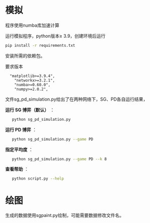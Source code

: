 # 模拟

程序使用numba库加速计算

运行模拟程序，python版本$\ge$ 3.9，创建环境后运行

```bash
pip install -r requirements.txt
```

安装所需的依赖包。

要求版本

```
  "matplotlib>=3.9.4",
    "networkx>=3.2.1",
    "numba>=0.60.0",
    "numpy>=2.0.2",
```

文件sg_pd_simulation.py给出了在两种网络下，SG、PD各自运行结果，

**运行 SG 博弈（默认）** ：

```bash
   python sg_pd_simulation.py
```

**运行 PD 博弈** ：

```bash
   python sg_pd_simulation.py --game PD
```

**指定平均度** ：

```bash
   python sg_pd_simulation.py --game PD --k 8
```

**查看帮助** ：

```bash
   python script.py --help
```

# 绘图

生成的数据使用sgpaint.py绘制，可能需要数据修改文件名。
